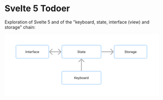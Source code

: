 # Svelte 5 Todoer

Exploration of Svelte 5 and of the "keyboard, state, interface (view) and storage" chain:

![image](img/app_chain.png)

